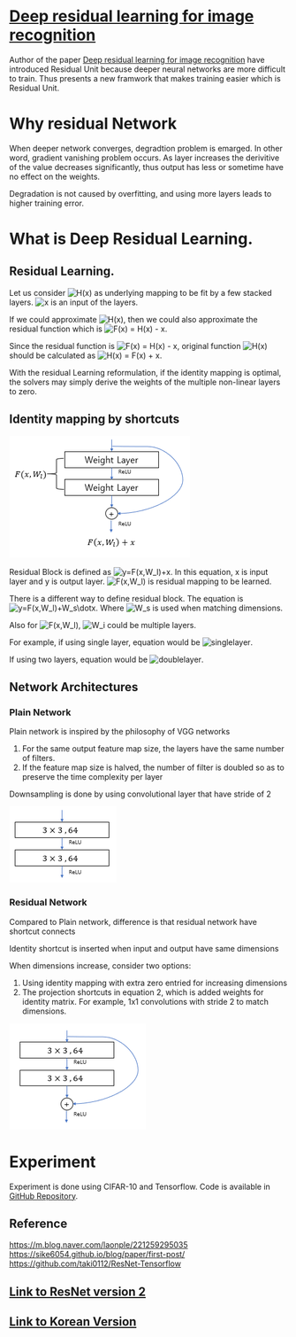 # [Deep residual learning for image recognition](https://arxiv.org/pdf/1512.03385.pdf)

Author of the paper [Deep residual learning for image recognition](https://arxiv.org/pdf/1512.03385.pdf) have introduced Residual Unit because deeper neural networks are more difficult to train. Thus presents a new framwork that makes training easier which is Residual Unit.

# Why residual Network

When deeper network converges, degradtion problem is emarged. In other word, gradient vanishing problem occurs. As layer increases the derivitive of the value decreases significantly, thus output has less or sometime have no effect on the weights.

Degradation is not caused by overfitting, and using more layers leads to higher training error.

# What is Deep Residual Learning.

## Residual Learning.

Let us consider ![H(x)](https://latex.codecogs.com/svg.image?H(x)) as underlying mapping to be fit by a few stacked layers. ![x](https://latex.codecogs.com/svg.image?x) is an input of the layers.  

If we could approximate ![H(x)](https://latex.codecogs.com/svg.image?H(x)), then we could also approximate the residual function which is ![F(x) = H(x) - x](https://latex.codecogs.com/svg.image?F(x)=H(x)-x).

Since the residual function is ![F(x) = H(x) - x](https://latex.codecogs.com/svg.image?F(x)=H(x)-x), original function ![H(x)](https://latex.codecogs.com/svg.image?H(x)) should be calculated as ![H(x) = F(x) + x](https://latex.codecogs.com/svg.image?H(x)=F(x)+x).

With the residual Learning reformulation, if the identity mapping is optimal, the solvers may simply derive the weights of the multiple non-linear layers to zero.

## Identity mapping by shortcuts

![residual Block](./residualBlock.png)

Residual Block is defined as ![y=F(x,W_l)+x](https://latex.codecogs.com/svg.image?y=F(x,W_l)+x). In this equation, x is input layer and y is output layer. ![F(x,W_l)](https://latex.codecogs.com/svg.image?F(x,W_l)) is residual mapping to be learned.

There is a different way to define residual block. The equation is ![y=F(x,W_l)+W_s\dotx](https://latex.codecogs.com/svg.image?y=F(x,W_l)&plus;W_s&space;\cdot&space;x). Where ![W_s](https://latex.codecogs.com/svg.image?W_s) is used when matching dimensions.

Also for ![F(x,W_l)](https://latex.codecogs.com/svg.image?F(x,W_l)), ![W_i](https://latex.codecogs.com/svg.image?W_i) could be multiple layers.

For example, if using single layer, equation would be ![singlelayer](https://latex.codecogs.com/svg.image?y&space;=&space;W_1&space;\cdot&space;x&space;&plus;&space;x).

If using two layers, equation would be ![doublelayer](https://latex.codecogs.com/svg.image?y&space;=&space;W_2&space;\cdot&space;W_1&space;\cdot&space;x&space;&plus;&space;x).

## Network Architectures

### Plain Network

Plain network is inspired by the philosophy of VGG networks

 1. For the same output feature map size, the layers have the same number of filters.  
 2. If the feature map size is halved, the number of filter is doubled so as to preserve the time complexity per layer

Downsampling is done by using convolutional layer that have stride of 2

![plainNetwork](./plainNetwork.png)

### Residual Network

Compared to Plain network, difference is that residual network have shortcut connects

Identity shortcut is inserted when input and output have same dimensions

When dimensions increase, consider two options:
 1. Using identity mapping with extra zero entried for increasing dimensions
 2. The projection shortcuts in equation 2, which is added weights for identity matrix. For example, 1x1 convolutions with stride 2 to match dimensions.

![residualNetwork](./residualNetwork.png)

# Experiment

Experiment is done using CIFAR-10 and Tensorflow. Code is available in [GitHub Repository](https://github.com/SehwanHong/ResNet).

## Reference
https://m.blog.naver.com/laonple/221259295035  
https://sike6054.github.io/blog/paper/first-post/  
https://github.com/taki0112/ResNet-Tensorflow  


## [Link to ResNet version 2](./V2/)
## [Link to Korean Version](./Korean/)